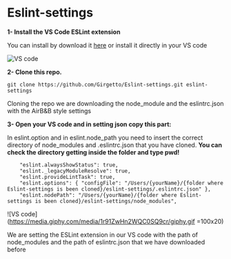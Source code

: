 # Eslint-settings

**1- Install the VS Code ESLint extension**

You can install by download it [here](https://marketplace.visualstudio.com/items?itemName=dbaeumer.vscode-eslint)
   or install it directly in your VS code 

   ![VS code](https://media.giphy.com/media/cJk2v5vzX8YHzoo4n8/giphy.gif)

**2- Clone this repo.**

```
git clone https://github.com/Girgetto/Eslint-settings.git eslint-settings
```

Cloning the repo we are downloading the node_module and the eslintrc.json with the AirB&B style settings

**3- Open your VS code and in setting json copy this part:**

In eslint.option and in eslint.node_path you need to insert the correct directory of node_modules and .eslintrc.json that you have cloned.
**You can check the directory getting inside the folder and type pwd!**
```
    "eslint.alwaysShowStatus": true,
    "eslint._legacyModuleResolve": true,
    "eslint.provideLintTask": true,
    "eslint.options": { "configFile": "/Users/{yourName}/{folder where Eslint-settings is been cloned}/eslint-settings/.eslintrc.json" },
    "eslint.nodePath": "/Users/{yourName}/{folder where Eslint-settings is been cloned}/eslint-settings/node_modules",

```
  ![VS code](https://media.giphy.com/media/1r91ZwHn2WQC0SQ9cr/giphy.gif =100x20)

  
We are setting the ESLint extension in our VS code with the path of node_modules and the path of eslintrc.json that we have downloaded before
